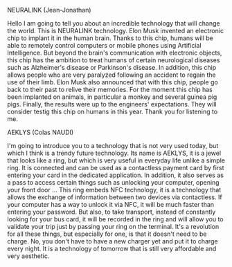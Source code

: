 NEURALINK (Jean-Jonathan)

Hello I am going to tell you about an incredible technology that will change the world. This is
NEURALINK technology.
Elon Musk invented an electronic chip to implant it in the human brain. Thanks to this chip, humans
will be able to remotely control computers or mobile phones using Artificial Intelligence.
But beyond the brain's communication with electronic objects, this chip has the ambition to treat
humans of certain neurological diseases such as Alzheimer's disease or Parkinson's disease.
In addition, this chip allows people who are very paralyzed following an accident to regain the use of
their limb.
Elon Musk also announced that with this chip, people go back to their past to relive their memories.
For the moment this chip has been implanted on animals, in particular a monkey and several guinea
pig pigs.
Finally, the results were up to the engineers' expectations. They will consider testig this chip on
humans in this year.
Thank you for listening to me.


AEKLYS (Colas NAUDI)

I'm going to introduce you to a technology that is not very used today, but which I think is a trendy future technology. Its name is AEKLYS, it is a jewel that looks like a ring, but which is very useful in everyday life unlike a simple ring. It is connected and can be used as a contactless payment card by first entering your card in the dedicated application. In addition, it also serves as a pass to access certain things such as unlocking your computer, opening your front door ...
This ring embeds NFC technology, it is a technology that allows the exchange of information between two devices via contactless. If your computer has a way to unlock it via NFC, it will be much faster than entering your password.
But also, to take transport, instead of constantly looking for your bus card, it will be recorded in the ring and will allow you to validate your trip just by passing your ring on the terminal. It's a revolution for all these things, but especially for one, is that it doesn't need to be charge. No, you don't have to have a new charger yet and put it to charge every night. It is a technology of tomorrow that is still very affordable and very aesthetic.